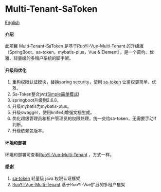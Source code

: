 # Multi-Tenant-SaToken

[English](https://github.com/u3breeze/Springboot-Multi-Tenant-SaToken/blob/main/README.md)

#### 介绍
此项目 Multi-Tenant-SaToken 是基于[RuoYi-Vue-Multi-Tenant](https://gitee.com/leslie8195/ruo-yi-vue-multi-tenant) 的升级版（SpringBoot，sa-token，mybatis-plus，Vue & Element），是一个简约、优雅、轻量级的多租户系统的脚手架。

#### 升级和优化
1. 重构权限认证模块，替换spring security，使用 [sa-token](https://sa-token.cc) 让鉴权更简单、优雅。
2. Sa-Token整合jwt([Simple简单模式](https://sa-token.cc/doc.html#/plugin/jwt-extend)) 
3. springboot升级到2.6.8。
4. 升级mybatis为mybatis-plus。
5. 升级swagger，使用knife4j增强文档生成。
6. 优化超级管理员和租户管理员的权限处理，统一交给sa-token，无需要手动if判断。
7. 升级依赖包版本。

#### 环境和部署
环境和部署可查看[RuoYi-Vue-Multi-Tenant](https://gitee.com/leslie8195/ruo-yi-vue-multi-tenant) ，方式一样。

#### 感谢
1. [sa-token](https://sa-token.cc) 轻量级 java 权限认证框架
2. [RuoYi-Vue-Multi-Tenant](https://gitee.com/leslie8195/ruo-yi-vue-multi-tenant) 基于RuoYi-Vue扩展的多租户框架
